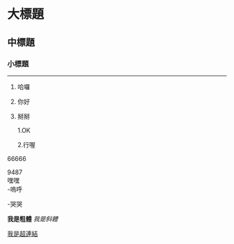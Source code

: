 # 大標題

## 中標題

### 小標題

------
1. 哈囉
2. 你好
3. 掰掰

    1.OK

    2.行喔

66666

9487<br>
嘿嘿<br>
-嗚呼

-哭哭

**我是粗體**
*我是斜體*

[我是超連結](www.google.tw)




